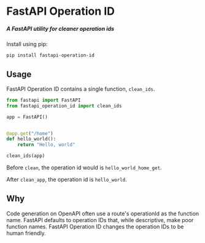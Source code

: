 # FastAPI Operation ID
##### A FastAPI utility for cleaner operation ids

Install using pip:
```shell
pip install fastapi-operation-id
```

## Usage


FastAPI Operation ID contains a single function, `clean_ids`.
```python
from fastapi import FastAPI
from fastapi_operation_id import clean_ids

app = FastAPI()


@app.get("/home")
def hello_world():
    return "Hello, world"

clean_ids(app)
```

Before `clean`, the operation id would is `hello_world_home_get`.

After `clean_app`, the operation id is `hello_world`.

## Why
Code generation on OpenAPI often use a route's operationId as the function name.
FastAPI defaults to operation IDs that, while descriptive, make poor function names.
FastAPI Operation ID changes the operation IDs to be human friendly.

